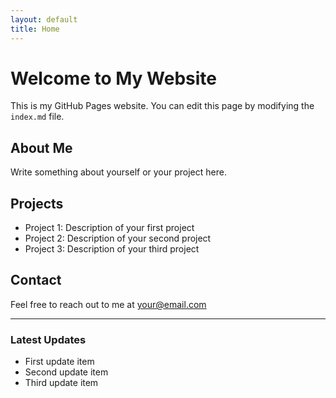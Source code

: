 ```yaml
---
layout: default
title: Home
---
```


# Welcome to My Website

This is my GitHub Pages website. You can edit this page by modifying the `index.md` file.

## About Me

Write something about yourself or your project here.

## Projects

- Project 1: Description of your first project
- Project 2: Description of your second project
- Project 3: Description of your third project

## Contact

Feel free to reach out to me at [your@email.com](mailto:your@email.com)

---

### Latest Updates

- First update item
- Second update item
- Third update item 